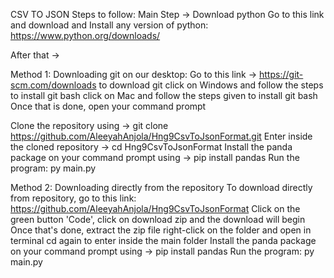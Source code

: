 CSV TO JSON
Steps to follow:
Main Step -> Download python
Go to this link and download and Install any version of python: https://www.python.org/downloads/

After that ->

Method 1: Downloading git on our desktop:
Go to this link -> https://git-scm.com/downloads to download git
click on Windows and follow the steps to install git bash
click on Mac and follow the steps given to install git bash
Once that is done, open your command prompt

Clone the repository using -> git clone https://github.com/AleeyahAnjola/Hng9CsvToJsonFormat.git
Enter inside the cloned repository -> cd Hng9CsvToJsonFormat
Install the panda package on your command prompt using -> pip install pandas
Run the program: py main.py


Method 2: Downloading directly from the repository
To download directly from repository, go to this link: https://github.com/AleeyahAnjola/Hng9CsvToJsonFormat
Click on the green button 'Code', click on download zip and the download will begin
Once that's done, extract the zip file
right-click on the folder and open in terminal
cd again to enter inside the main folder
Install the panda package on your command prompt using -> pip install pandas
Run the program: py main.py

